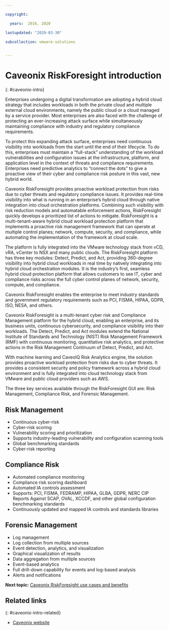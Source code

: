 ```yaml
---

copyright:

  years:  2016, 2020

lastupdated: "2020-03-30"

subcollection: vmware-solutions


---
```


# Caveonix RiskForesight introduction
{: #caveonix-intro}

Enterprises undergoing a digital transformation are adopting a hybrid cloud strategy that includes workloads in both the private cloud and multiple external cloud environments, namely the public cloud or a cloud managed by a service provider. Most enterprises are also faced with the challenge of protecting an ever-increasing attack surface while simultaneously maintaining compliance with industry and regulatory compliance requirements.

To protect this expanding attack surface, enterprises need continuous visibility into workloads from the start until the end of their lifecycle. To do this, enterprises must maintain a “full-stack” understanding of the workload vulnerabilities and configuration issues at the infrastructure, platform, and application level in the context of threats and compliance requirements. Enterprises need predictive analytics to “connect the dots” to give a proactive view of their cyber and compliance risk posture in this vast, new hybrid world.

Caveonix RiskForesight provides proactive workload protection from risks due to cyber threats and regulatory compliance issues. It provides real-time visibility into what is running in an enterprise’s hybrid cloud through native integration into cloud orchestration platforms. Combining such visibility with risk reduction models and automatable enforcement actions, RiskForesight quickly develops a prioritized list of actions to mitigate. RiskForesight is a multi-tenant-aware hybrid cloud workload protection platform that implements a proactive risk management framework that can operate at multiple control planes; network, compute, security, and compliance, while automating the implementation of the framework at cloud scale.

The platform is fully integrated into the VMware technology stack from vCD, vRA, vCenter to NSX and many public clouds. The RiskForesight platform has three key modules: Detect, Predict, and Act, providing 360-degree visibility into hybrid cloud workloads in real time by natively integrating into hybrid cloud orchestration modules. It is the industry’s first, seamless hybrid cloud protection platform that allows customers to see IT, cyber and compliance risks across the full cyber control planes of network, security, compute, and compliance.

Caveonix RiskForesight enables the enterprise to meet industry standards and government regulatory requirements such as PCI, FISMA, HIPAA, GDPR, ISO, NESA, and others.

Caveonix RiskForesight is a multi-tenant cyber risk and Compliance Management platform for the hybrid cloud, enabling an enterprise, and its business units, continuous cybersecurity, and compliance visibility into their workloads. The Detect, Predict, and Act modules extend the National Institute of Standards and Technology (NIST) Risk Management Framework (RMF) with continuous monitoring, quantitative risk analytics, and protective actions in the Risk Management Continuum of Detect, Predict, and Act.

With machine learning and CaveoIQ Risk Analytics engine, the solution provides proactive workload protection from risks due to cyber threats. It provides a consistent security and policy framework across a hybrid cloud environment and is fully integrated into cloud technology stack from VMware and public cloud providers such as AWS.

The three key services available through the RiskForesight GUI are: Risk Management, Compliance Risk, and Forensic Management.

## Risk Management

- Continuous cyber-risk
- Cyber-risk scoring
- Vulnerability scoring and prioritization
- Supports industry-leading vulnerability and configuration scanning tools
- Global benchmarking standards
- Cyber-risk reporting

## Compliance Risk

- Automated compliance monitoring
- Compliance risk scoring dashboard
- Automated IA controls assessment
- Supports: PCI, FISMA, FEDRAMP, HIPAA, GLBA, GDPR, NERC CIP Reports Against SCAP, OVAL, XCCDF, and other global configuration benchmarking standards
- Continuously updated and mapped IA controls and standards libraries

## Forensic Management

- Log management
- Log collection from multiple sources
- Event detection, analytics, and visualization
- Graphical visualization of results
- Data aggregation from multiple sources
- Event-based analytics
- Full drill-down capability for events and log-based analysis
- Alerts and notifications

**Next topic:** [Caveonix RiskForesight use cases and benefits](/docs/vmwaresolutions?topic=vmware-solutions-caveonix-on-vcs)

## Related links
{: #caveonix-intro-related}

* [Caveonix website](https://www.caveonix.com)
